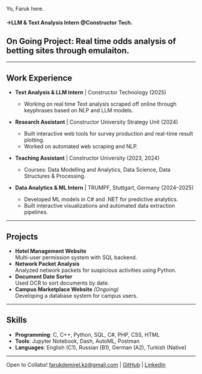 Yo, Faruk here.

#### ->LLM & Text Analysis Intern @Constructor Tech.


## On Going Project: Real time odds analysis of betting sites through emulaiton.
---

##  Work Experience

- **Text Analysis & LLM Intern** | Constructor Technology (2025)  
  - Working on real time Text analysis scraped off online through keyphrases based on NLP and LLM models.


- **Research Assistant** | Constructor University Strategy Unit (2024)  
  - Built interactive web tools for survey production and real-time result plotting.  
  - Worked on automated web scraping and NLP.  

- **Teaching Assistant** | Constructor University (2023, 2024)  
  - Courses: Data Modelling and Analytics, Data Science, Data Structures & Processing.  

- **Data Analytics & ML Intern** | TRUMPF, Stuttgart, Germany (2024–2025)  
  - Developed ML models in C# and .NET for predictive analytics.  
  - Built interactive visualizations and automated data extraction pipelines.  

---

##  Projects
- **Hotel Management Website**  
  Multi-user permission system with SQL backend.  
- **Network Packet Analysis**  
  Analyzed network packets for suspicious activities using Python.  
- **Document Date Sorter**  
  Used OCR to sort documents by date.  
- **Campus Marketplace Website** *(Ongoing)*  
  Developing a database system for campus users.  

---

##  Skills
- **Programming**: C, C++, Python, SQL, C#, PHP, CSS, HTML
- **Tools**: Jupyter Notebook, Dash, AutoML, Postman  
- **Languages**: English (C1), Russian (B1), German (A2), Turkish (Native)

---

 Open to Collabs!
 farukdemirel.kz@gmail.com | [GitHub](https://github.com) | [LinkedIn](https://linkedin.com)
